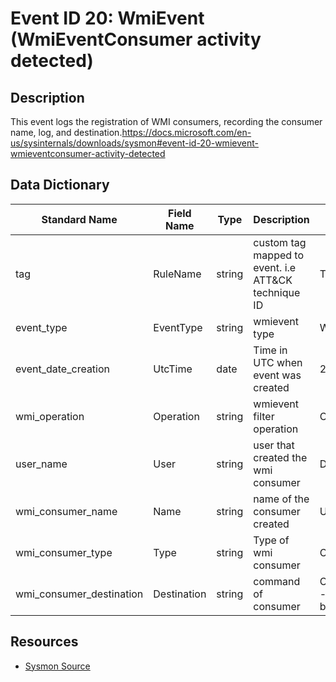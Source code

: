 # Event ID 20: WmiEvent (WmiEventConsumer activity detected)

## Description
This event logs the registration of WMI consumers, recording the consumer name, log, and destination.https://docs.microsoft.com/en-us/sysinternals/downloads/sysmon#event-id-20-wmievent-wmieventconsumer-activity-detected

## Data Dictionary
|Standard Name|Field Name|Type|Description|Sample Value|
|---|---|---|---|---|
|tag|RuleName|string|custom tag mapped to event. i.e ATT&CK technique ID|T1114|
|event_type|EventType|string|wmievent type|WmiConsumerEvent|
|event_date_creation|UtcTime|date|Time in UTC when event was created|2018-09-11 23:12:46.606|
|wmi_operation|Operation|string|wmievent filter operation|Created|
|user_name|User|string|user that created the wmi  consumer|DESKTOP-LFD11QP\pedro|
|wmi_consumer_name|Name|string|name of the consumer created|Updater|
|wmi_consumer_type|Type|string|Type of wmi consumer|Command Line|
|wmi_consumer_destination|Destination|string|command of consumer|C:\WINDOWS\System32\WindowsPowerShell\v1.0\powershell.exe -nop -exec bypass -win hidden -noni -enc bm90ZXBhZC5leGU=|

## Resources
* [Sysmon Source](https://docs.microsoft.com/en-us/sysinternals/downloads/sysmon#event-id-20-wmievent-wmieventconsumer-activity-detected)
